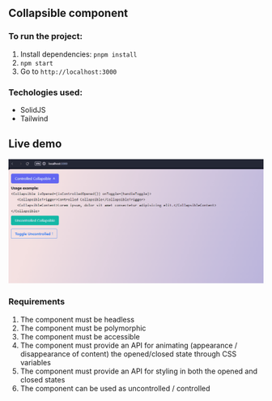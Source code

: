 ## Collapsible component
### To run the project:
1. Install dependencies: `pnpm install`
2. `npm start`
3. Go to `http://localhost:3000`


### Techologies used:
- SolidJS
- Tailwind

## Live demo
![](https://github.com/valeryfourin/collapsible-solid-app/blob/main/src/assets/collapsible-demo.gif)

### Requirements
1. The component must be headless
2. The component must be polymorphic
3. The component must be accessible
4. The component must provide an API for animating (appearance / disappearance of content) the opened/closed state through CSS variables
5. The component must provide an API for styling in both the opened and closed states
6. The component can be used as uncontrolled / controlled